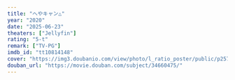 ```yaml
---
title: "へやキャン△"
year: "2020"
date: "2025-06-23"
theaters: ["Jellyfin"]
rating: "5-t"
remark: ["TV-PG"]
imdb_id: "tt10814148"
cover: "https://img3.doubanio.com/view/photo/l_ratio_poster/public/p2574296707.jpg"
douban_url: "https://movie.douban.com/subject/34660475/"
---
```

